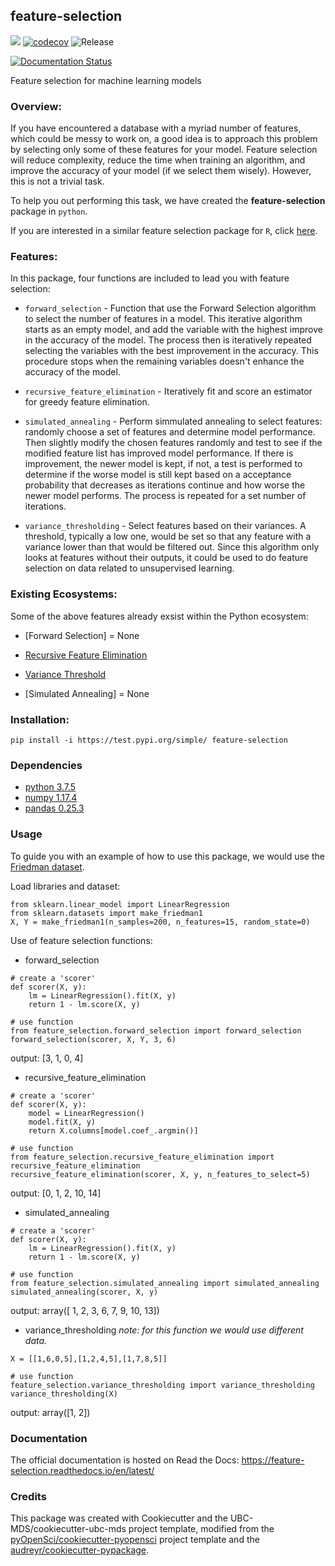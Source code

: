 ## feature-selection

![](https://github.com/UBC-MDS/feature-selection-python/workflows/build/badge.svg) [![codecov](https://codecov.io/gh/UBC-MDS/feature-selection-python/branch/master/graph/badge.svg)](https://codecov.io/gh/UBC-MDS/feature-selection-python) ![Release](https://github.com/UBC-MDS/feature-selection-python/workflows/Release/badge.svg)

[![Documentation Status](https://readthedocs.org/projects/feature-selection-python-mds/badge/?version=latest)](https://feature-selection-python-mds.readthedocs.io/en/latest/?badge=latest)

Feature selection for machine learning models

### Overview:
If you have encountered a database with a myriad number of features, which could be messy to work on, a good idea is to approach this problem by selecting only some of these features for your model. Feature selection will reduce complexity, reduce the time when training an algorithm, and improve the accuracy of your model (if we select them wisely). However, this is not a trivial task.

To help you out performing this task, we have created the **feature-selection** package in `python`.

If you are interested in a similar feature selection package for `R`, click [here](https://github.com/UBC-MDS/feature-selection-r).

### Features:
In this package, four functions are included to lead you with feature selection:

- `forward_selection` - Function that use the Forward Selection algorithm to select the number of features in a model. This iterative algorithm starts as an empty model, and add the variable with the highest improve in the accuracy of the model. The process then is iteratively repeated selecting the variables with the best improvement in the accuracy. This procedure stops when the remaining variables doesn't enhance the accuracy of the model.  

- `recursive_feature_elimination` - Iteratively fit and score an estimator for greedy feature elimination.

- `simulated_annealing` - Perform simmulated annealing to select features: randomly choose a set of features and determine model performance. Then slightly modify the chosen features randomly and test to see if the modified feature list has improved model performance. If there is improvement, the newer model is kept, if not, a test is performed to determine if the worse model is still kept based on a acceptance probability that decreases as iterations continue and how worse the newer model performs. The process is repeated for a set number of iterations.

- `variance_thresholding` - Select features based on their variances. A threshold, typically a low one, would be set so that any feature with a variance lower than that would be filtered out. Since this algorithm only looks at features without their outputs, it could be used to do feature selection on data related to unsupervised learning.

### Existing Ecosystems:
Some of the above features already exsist within the Python ecosystem:

- [Forward Selection] = None

- [Recursive Feature Elimination](https://scikit-learn.org/stable/modules/generated/sklearn.feature_selection.RFE.html)

- [Variance Threshold](https://scikit-learn.org/stable/modules/generated/sklearn.feature_selection.VarianceThreshold.html)

- [Simulated Annealing] = None


### Installation:

```
pip install -i https://test.pypi.org/simple/ feature-selection
```

### Dependencies

- [python 3.7.5](https://www.python.org/downloads/release/python-375/)
- [numpy 1.17.4](https://numpy.org/)
- [pandas 0.25.3](https://pandas.pydata.org/getpandas.html)

### Usage

To guide you with an example of how to use this package, we would use the [Friedman dataset](https://scikit-learn.org/stable/modules/generated/sklearn.datasets.make_friedman1.html).

Load libraries and dataset:
```
from sklearn.linear_model import LinearRegression
from sklearn.datasets import make_friedman1
X, Y = make_friedman1(n_samples=200, n_features=15, random_state=0)
```

Use of feature selection functions:

- forward_selection
```
# create a 'scorer'
def scorer(X, y):
    lm = LinearRegression().fit(X, y)
    return 1 - lm.score(X, y)

# use function
from feature_selection.forward_selection import forward_selection
forward_selection(scorer, X, Y, 3, 6)
```
output: [3, 1, 0, 4]

- recursive_feature_elimination
```
# create a 'scorer'
def scorer(X, y):
    model = LinearRegression()
    model.fit(X, y)
    return X.columns[model.coef_.argmin()]

# use function
from feature_selection.recursive_feature_elimination import recursive_feature_elimination
recursive_feature_elimination(scorer, X, y, n_features_to_select=5)
```
output: [0, 1, 2, 10, 14]

- simulated_annealing
```
# create a 'scorer'
def scorer(X, y):
    lm = LinearRegression().fit(X, y)
    return 1 - lm.score(X, y)

# use function
from feature_selection.simulated_annealing import simulated_annealing
simulated_annealing(scorer, X, y)
```
output: array([ 1,  2,  3,  6,  7,  9, 10, 13])

- variance_thresholding
*note: for this function we would use different data.*
```
X = [[1,6,0,5],[1,2,4,5],[1,7,8,5]]

# use function
feature_selection.variance_thresholding import variance_thresholding
variance_thresholding(X)
```
output: array([1, 2])

### Documentation
The official documentation is hosted on Read the Docs: <https://feature-selection.readthedocs.io/en/latest/>

### Credits
This package was created with Cookiecutter and the UBC-MDS/cookiecutter-ubc-mds project template, modified from the [pyOpenSci/cookiecutter-pyopensci](https://github.com/pyOpenSci/cookiecutter-pyopensci) project template and the [audreyr/cookiecutter-pypackage](https://github.com/audreyr/cookiecutter-pypackage).
